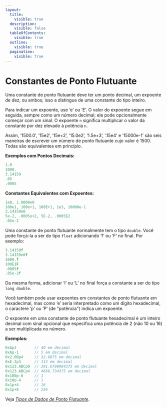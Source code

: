 ```yaml
---
layout:
  title:
    visible: true
  description:
    visible: false
  tableOfContents:
    visible: true
  outline:
    visible: true
  pagination:
    visible: true
---
```


# Constantes de Ponto Flutuante

Uma constante de ponto flutuante deve ter um ponto decimal, um expoente de dez, ou ambos; isso a distingue de uma constante do tipo inteiro.

Para indicar um expoente, use ‘e’ ou ‘E’. O valor do expoente segue em seguida, sempre como um número decimal; ele pode opcionalmente começar com um sinal. O expoente `n` significa multiplicar o valor da constante por dez elevado à potência `n`.

Assim, ‘1500.0’, ‘15e2’, ‘15e+2’, ‘15.0e2’, ‘1.5e+3’, ‘.15e4’ e ‘15000e-1’ são seis maneiras de escrever um número de ponto flutuante cujo valor é 1500. Todas são equivalentes em princípio.

**Exemplos com Pontos Decimais:**

```c
1.0
1000.
3.14159
.05
.0005
```

**Constantes Equivalentes com Expoentes:**

```c
1e0, 1.0000e0
100e1, 100e+1, 100E+1, 1e3, 10000e-1
3.14159e0
5e-2, .0005e+2, 5E-2, .0005E2
.05e-2
```

Uma constante de ponto flutuante normalmente tem o tipo `double`. Você pode forçá-la a ser do tipo `float` adicionando ‘f’ ou ‘F’ no final. Por exemplo:

```c
3.14159f
3.14159e0f
1000.f
100E1F
.0005f
.05e-2f
```

Da mesma forma, adicionar ‘l’ ou ‘L’ no final força a constante a ser do tipo `long double`.

Você também pode usar expoentes em constantes de ponto flutuante em hexadecimal, mas como ‘e’ seria interpretado como um dígito hexadecimal, o caractere ‘p’ ou ‘P’ (de "potência") indica um expoente.

O expoente em uma constante de ponto flutuante hexadecimal é um inteiro decimal com sinal opcional que especifica uma potência de 2 (não 10 ou 16) a ser multiplicada no número.

**Exemplos:**

```c
0xAp2        // 40 em decimal
0xAp-1       // 5 em decimal
0x2.0Bp4     // 32.6875 em decimal
0xE.2p3      // 113 em decimal
0x123.ABCp0  // 291.6708984375 em decimal
0x123.ABCp4  // 4666.734375 em decimal
0x100p-8     // 1
0x10p-4      // 1
0x1p+4       // 16
0x1p+8       // 256
```

Veja [_Tipos de Dados de Ponto Flutuante_](../11.-tipos-primitivos/tipos-de-dados-de-ponto-flutuante.md).

